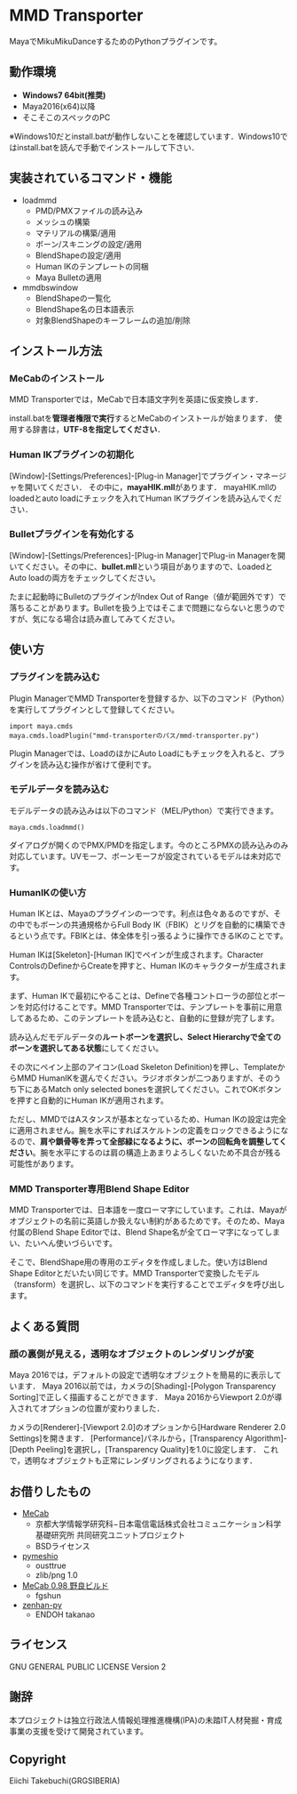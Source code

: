 MMD Transporter
=======================
MayaでMikuMikuDanceするためのPythonプラグインです。


## 動作環境

* **Windows7 64bit(推奨)**
* Maya2016(x64)以降
* そこそこのスペックのPC

※Windows10だとinstall.batが動作しないことを確認しています．Windows10ではinstall.batを読んで手動でインストールして下さい．

## 実装されているコマンド・機能

* loadmmd
  - PMD/PMXファイルの読み込み
  - メッシュの構築
  - マテリアルの構築/適用
  - ボーン/スキニングの設定/適用
  - BlendShapeの設定/適用
  - Human IKのテンプレートの同梱
  - Maya Bulletの適用
* mmdbswindow
  - BlendShapeの一覧化
  - BlendShape名の日本語表示
  - 対象BlendShapeのキーフレームの追加/削除



## インストール方法

### MeCabのインストール
MMD Transporterでは，MeCabで日本語文字列を英語に仮変換します．

install.batを**管理者権限で実行**するとMeCabのインストールが始まります．
使用する辞書は，**UTF-8を指定してください**．



### Human IKプラグインの初期化
[Window]-[Settings/Preferences]-[Plug-in Manager]でプラグイン・マネージャを開いてください．
その中に，**mayaHIK.mll**があります．
mayaHIK.mllのloadedとauto loadにチェックを入れてHuman IKプラグインを読み込んでください．



### Bulletプラグインを有効化する
[Window]-[Settings/Preferences]-[Plug-in Manager]でPlug-in Managerを開いてください。その中に、**bullet.mll**という項目がありますので、LoadedとAuto loadの両方をチェックしてください。

たまに起動時にBulletのプラグインがIndex Out of Range（値が範囲外です）で落ちることがあります。Bulletを扱う上ではそこまで問題にならないと思うのですが、気になる場合は読み直してみてください。



## 使い方

### プラグインを読み込む

Plugin ManagerでMMD Transporterを登録するか、以下のコマンド（Python）を実行してプラグインとして登録してください。

```
import maya.cmds
maya.cmds.loadPlugin("mmd-transporterのパス/mmd-transporter.py")
```

Plugin Managerでは、LoadのほかにAuto Loadにもチェックを入れると、プラグインを読み込む操作が省けて便利です。



### モデルデータを読み込む

モデルデータの読み込みは以下のコマンド（MEL/Python）で実行できます。

```
maya.cmds.loadmmd()
```

ダイアログが開くのでPMX/PMDを指定します。今のところPMXの読み込みのみ対応しています。UVモーフ、ボーンモーフが設定されているモデルは未対応です。


### HumanIKの使い方
Human IKとは、Mayaのプラグインの一つです。利点は色々あるのですが、その中でもボーンの共通規格からFull Body IK（FBIK）とリグを自動的に構築できるという点です。FBIKとは、体全体を引っ張るように操作できるIKのことです。

Human IKは[Skeleton]-[Human IK]でペインが生成されます。Character ControlsのDefineからCreateを押すと、Human IKのキャラクターが生成されます。

まず、Human IKで最初にやることは、Defineで各種コントローラの部位とボーンを対応付けることです。MMD Transporterでは、テンプレートを事前に用意してあるため、このテンプレートを読み込むと、自動的に登録が完了します。

読み込んだモデルデータの**ルートボーンを選択し、Select Hierarchyで全てのボーンを選択してある状態**にしてください。

その次にペイン上部のアイコン(Load Skeleton Definition)を押し、TemplateからMMD HumanIKを選んでください。ラジオボタンが二つありますが、そのうち下にあるMatch only selected bonesを選択してください。これでOKボタンを押すと自動的にHuman IKが適用されます。

ただし、MMDではAスタンスが基本となっているため、Human IKの設定は完全に適用されません。腕を水平にすればスケルトンの定義をロックできるようになるので、**肩や鎖骨等を弄って全部緑になるように、ボーンの回転角を調整してください**。腕を水平にするのは肩の構造上あまりよろしくないため不具合が残る可能性があります。


### MMD Transporter専用Blend Shape Editor
MMD Transporterでは、日本語を一度ローマ字にしています。これは、Mayaがオブジェクトの名前に英語しか扱えない制約があるためです。そのため、Maya付属のBlend Shape Editorでは、Blend Shape名が全てローマ字になってしまい、たいへん使いづらいです。

そこで、BlendShape用の専用のエディタを作成しました。使い方はBlend Shape Editorとだいたい同じです。MMD Transporterで変換したモデル（transform）を選択し、以下のコマンドを実行することでエディタを呼び出します。




## よくある質問

### 顔の裏側が見える，透明なオブジェクトのレンダリングが変

Maya 2016では，デフォルトの設定で透明なオブジェクトを簡易的に表示しています．
Maya 2016以前では，カメラの[Shading]-[Polygon Transparency Sorting]で正しく描画することができます．
Maya 2016からViewport 2.0が導入されてオプションの位置が変わりました．

カメラの[Renderer]-[Viewport 2.0]のオプションから[Hardware Renderer 2.0 Settings]を開きます．
[Performance]パネルから，[Transparency Algorithm]-[Depth Peeling]を選択し，[Transparency Quality]を1.0に設定します．
これで，透明なオブジェクトも正常にレンダリングされるようになります．





## お借りしたもの

* [MeCab](http://taku910.github.io/mecab/)
  - 京都大学情報学研究科−日本電信電話株式会社コミュニケーション科学基礎研究所 共同研究ユニットプロジェクト
  - BSDライセンス
* [pymeshio](https://github.com/ousttrue/pymeshio)
  - ousttrue
  - zlib/png 1.0 
* [MeCab 0.98 野良ビルド](http://d.hatena.ne.jp/fgshun/20090910/1252571625)
  - fgshun
* [zenhan-py](https://github.com/MiCHiLU/zenhan-py)
  - ENDOH takanao

## ライセンス

GNU GENERAL PUBLIC LICENSE Version 2


## 謝辞

本プロジェクトは独立行政法人情報処理推進機構(IPA)の未踏IT人材発掘・育成事業の支援を受けて開発されています。


## Copyright

Eiichi Takebuchi(GRGSIBERIA)
